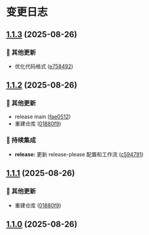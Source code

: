 # 变更日志

## [1.1.3](https://github.com/CandriaJS/karin-plugin-meme/compare/meme-api-v1.1.2...meme-api-v1.1.3) (2025-08-26)


### 🔧 其他更新

* 优化代码格式 ([e758492](https://github.com/CandriaJS/karin-plugin-meme/commit/e758492631888e38045b1e593c7cb7dc16c2a61d))

## [1.1.2](https://github.com/CandriaJS/karin-plugin-meme/compare/meme-api-v1.1.1...meme-api-v1.1.2) (2025-08-26)


### 🔧 其他更新

* release main ([fae0512](https://github.com/CandriaJS/karin-plugin-meme/commit/fae0512c72b0c8ae836bfbd613b989738c22cefb))
* 重建仓库 ([01880f9](https://github.com/CandriaJS/karin-plugin-meme/commit/01880f9ca1d1d0fca7e5f75d7fa56f1fb13d25c5))


### 🎡 持续集成

* **release:** 更新 release-please 配置和工作流 ([c594791](https://github.com/CandriaJS/karin-plugin-meme/commit/c59479160a7a4461759016ba8ec24dae3769374a))

## [1.1.1](https://github.com/CandriaJS/karin-plugin-meme/compare/v1.1.0...v1.1.1) (2025-08-26)


### 🔧 其他更新

* 重建仓库 ([01880f9](https://github.com/CandriaJS/karin-plugin-meme/commit/01880f9ca1d1d0fca7e5f75d7fa56f1fb13d25c5))

## [1.1.0](https://github.com/CandriaJS/karin-plugin-meme/compare/v1.0.0...v1.1.0) (2025-08-26)
